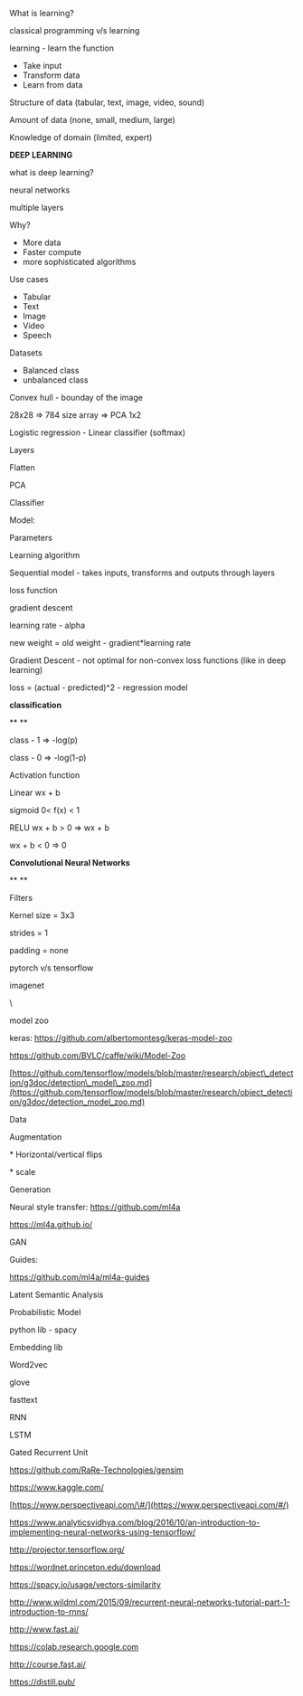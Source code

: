 What is learning?

classical programming v/s learning

learning - learn the function

* Take input
* Transform data
* Learn from data

Structure of data (tabular, text, image, video, sound)

Amount of data (none, small, medium, large)

Knowledge of domain (limited, expert)

**DEEP LEARNING**

what is deep learning?

neural networks

multiple layers

Why?

* More data
* Faster compute
* more sophisticated algorithms

Use cases

* Tabular
* Text
* Image
* Video
* Speech

Datasets

* Balanced class
* unbalanced class

Convex hull - bounday of the image

28x28 =\> 784 size array =\> PCA 1x2

Logistic regression - Linear classifier (softmax)

Layers

Flatten

PCA

Classifier



Model:

Parameters

Learning algorithm

Sequential model - takes inputs, transforms and outputs through layers

loss function

gradient descent

learning rate - alpha 

new weight = old weight - gradient\*learning rate

Gradient Descent - not optimal for non-convex loss functions (like in deep learning)

loss = (actual - predicted)^2 - regression model

**classification**

**
**

class - 1 =\> -log(p)

class - 0 =\> -log(1-p)



Activation function

Linear wx + b

sigmoid 0\< f(x) \< 1

RELU wx + b \> 0 =\> wx + b

 wx + b \< 0 =\> 0

**Convolutional Neural Networks**

**
**

Filters

Kernel size = 3x3

strides = 1

padding = none

pytorch v/s tensorflow



imagenet

\\

model zoo

keras: <https://github.com/albertomontesg/keras-model-zoo>

<https://github.com/BVLC/caffe/wiki/Model-Zoo>

[https://github.com/tensorflow/models/blob/master/research/object\_detection/g3doc/detection\_model\_zoo.md](https://github.com/tensorflow/models/blob/master/research/object_detection/g3doc/detection_model_zoo.md)

Data

Augmentation

\* Horizontal/vertical flips

\* scale

Generation

Neural style transfer: <https://github.com/ml4a>

<https://ml4a.github.io/>

GAN

Guides:

<https://github.com/ml4a/ml4a-guides>

Latent Semantic Analysis

Probabilistic Model

python lib - spacy



Embedding lib

Word2vec

glove

fasttext

RNN

LSTM

Gated Recurrent Unit

<https://github.com/RaRe-Technologies/gensim>

<https://www.kaggle.com/> 

[https://www.perspectiveapi.com/\#/](https://www.perspectiveapi.com/#/)

<https://www.analyticsvidhya.com/blog/2016/10/an-introduction-to-implementing-neural-networks-using-tensorflow/>

<http://projector.tensorflow.org/>

<https://wordnet.princeton.edu/download>

<https://spacy.io/usage/vectors-similarity>

<http://www.wildml.com/2015/09/recurrent-neural-networks-tutorial-part-1-introduction-to-rnns/>

<http://www.fast.ai/>

<https://colab.research.google.com>

<http://course.fast.ai/>

<https://distill.pub/>



